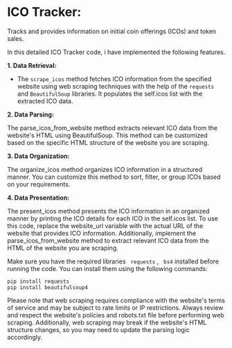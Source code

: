 # ICO Tracker:

Tracks and provides information on initial coin offerings (ICOs) and token sales.


In this detailed ICO Tracker code, i have implemented the following features.

__1. Data Retrieval:__

 - The ```scrape_icos``` method fetches ICO information from the specified website using web scraping techniques with the help of the ```requests``` and ```BeautifulSoup``` libraries. It populates the self.icos list with the extracted ICO data.

__2. Data Parsing:__

The parse_icos_from_website method extracts relevant ICO data from the website's HTML using BeautifulSoup. This method can be customized based on the specific HTML structure of the website you are scraping.

__3. Data Organization:__

The organize_icos method organizes ICO information in a structured manner. You can customize this method to sort, filter, or group ICOs based on your requirements.

__4. Data Presentation:__

The present_icos method presents the ICO information in an organized manner by printing the ICO details for each ICO in the self.icos list.
To use this code, replace the website_url variable with the actual URL of the website that provides ICO information. Additionally, implement the parse_icos_from_website method to extract relevant ICO data from the HTML of the website you are scraping.

Make sure you have the required libraries ``` requests``` , ``` bs4```  installed before running the code. You can install them using the following commands:

```
pip install requests
pip install beautifulsoup4
```

Please note that web scraping requires compliance with the website's terms of service and may be subject to rate limits or IP restrictions. Always review and respect the website's policies and robots.txt file before performing web scraping. Additionally, web scraping may break if the website's HTML structure changes, so you may need to update the parsing logic accordingly.
